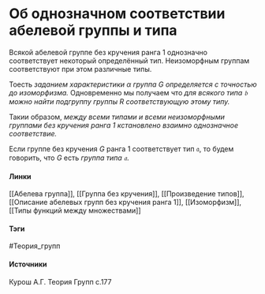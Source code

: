 # Об однозначном соответствии абелевой группы и типа
Всякой абелевой группе без кручения ранга 1 однозначно соответствует некоторый определённый тип. Неизоморфным группам соответствуют при этом различные типы.

Тоесть *заданием характеристики $\alpha$ группа $G$ определяется с точностью до изоморфизма.* Одновременно мы получаем что *для всякого типа $\mathfrak{b}$ можно найти подгруппу группы $R$ соответствующую этому типу.*

Такии образом, *между всеми типами и всеми неизоморфными группами без кручения ранга 1 кстановлено взаимно однозначное соответствие.*

Если группе без кручения $G$ ранга 1 соответствует тип $\mathfrak{a}$, то будем говорить, что $G$ есть *группа типа $\mathfrak{a}$*.
#### Линки
 [[Абелева группа]],
 [[Группа без кручения]],
 [[Произведение типов]],
 [[Описание абелевых групп без кручения ранга 1]],
 [[Изоморфизм]],
 [[Типы функций между множествами]]
#### Тэги
 #Теория_групп 
#### Источники
 Курош А.Г. Теория Групп с.177